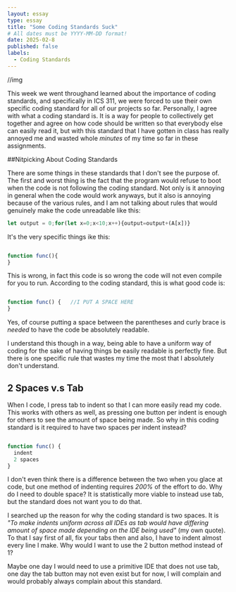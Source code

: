 ```yaml
---
layout: essay
type: essay
title: "Some Coding Standards Suck"
# All dates must be YYYY-MM-DD format!
date: 2025-02-8
published: false
labels:
  - Coding Standards
---
```


//img

This week we went throughand learned about the importance of coding standards, and specifically in  ICS 311, we were forced to use their own specific coding standard for all of our projects so far. Personally, I agree with what a coding standard is. It is a way for people to collectively get together and agree on how code should be written so that everybody else can easily read it, but with this standard that I have gotten in class has really annoyed me and wasted whole *minutes* of my time so far in these assignments.

##Nitpicking About Coding Standards

There are some things in these standards that I don't see the purpose of. The first and worst thing is the fact that the program would refuse to boot when the code is not following the coding standard. Not only is it annoying in general when the code would work anyways, but it also is annoying because of the various rules, and I am not talking about rules that would genuinely make the code unreadable like this: 

```Javascript
let output = 0;for(let x=0;x<10;x++){output=output+(A[x])}
```

It's the very specific things ike this:

```Javascript

function func(){
}

```

This is wrong, in fact this code is so wrong the code will not even compile for you to run. According to the coding standard, this is what good code is:

```Javascript

function func() {   //I PUT A SPACE HERE
}

```

Yes, of course putting a space between the parentheses and curly brace is *needed* to have the code be absolutely readable. 

I understand this though in a way, being able to have a uniform way of coding for the sake of having things be easily readable is perfectly fine. But there is one specific rule that wastes my time the most that I absolutely don't understand.

## 2 Spaces v.s Tab

When I code, I press tab to indent so that I can more easily read my code. This works with others as well, as pressing one button per indent is enough for others to see the amount of space being made. So why in this coding standard is it required to have two spaces per indent instead?


```Javascript

function func() {
  indent
  2 spaces
}

```

I don't even think there is a difference between the two when you glace at code, but one method of indenting requires *200%* of the effort to do. Why do I need to double space? It is statistically more viable to instead use tab, but the standard does not want you to do that.

I searched up the reason for why the coding standard is two spaces. It is *"To make indents uniform across all IDEs as tab would have differing amount of space made depending on the IDE being used"* (my own quote). To that I say first of all, fix your tabs then and also, I have to indent almost every line I make. Why would I want to use the 2 button method instead of 1?

Maybe one day I would need to use a primitive IDE that does not use tab, one day the tab button may not even exist but for now, I will complain and would probably always complain about this standard.
